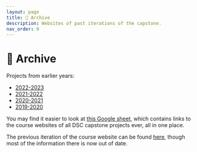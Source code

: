 ```yaml
---
layout: page
title: 💾 Archive
description: Websites of past iterations of the capstone.
nav_order: 9
---
```


# 💾 Archive

Projects from earlier years:
- [2022-2023](https://hdsishowcase.com)
- [2021-2022](https://dsc-capstone.github.io/projects-2021-2022/)
- [2020-2021](https://dsc-capstone.github.io/projects-2020-2021/)
- [2019-2020](https://dsc-capstone.github.io/projects-2019-2020/)

You may find it easier to look at [this Google sheet](https://docs.google.com/spreadsheets/d/1HJkTHUDJbfIPrPuMJ_DmWCvivxv5YU8Z_E8YCZao-84/edit#gid=511346602), which contains links to the course websites of all DSC capstone projects ever, all in one place.

The previous iteration of the course website can be found [here](https://dsc-capstone.github.io/old-site), though most of the information there is now out of date.
